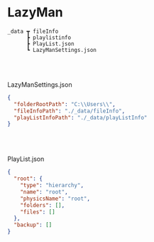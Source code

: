 # LazyMan
```
_data ┳ fileInfo
      ┣ playlistinfo
      ┣ PlayList.json
      ┗ LazyManSettings.json
```
<br><br>

LazyManSettings.json
```json
{
  "folderRootPath": "C:\\Users\\",
  "fileInfoPath": "./_data/fileInfo",
  "playListInfoPath": "./_data/playListInfo"
}
```

<br><br>

PlayList.json
```json
{
  "root": {
    "type": "hierarchy",
    "name": "root",
    "physicsName": "root",
    "folders": [],
    "files": []
  },
  "backup": []
}
```